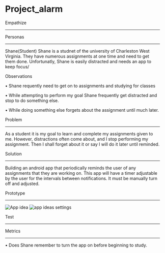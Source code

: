 # Project_alarm
Empathize
_____________________
Personas
_____________________
Shane(Student)
Shane is a studnet of the university of Charleston West Virginia. They have numerous assignments at one time and need to get them done. Unfortunatly, Shane is easily distracted and needs an app to keep focus/

Observations

  •	Shane requently need to get on to assignments and studying for classes
  
  •	While attempting to perform my goal Shane frequently get distracted and stop to do something else.
  
  • While doing something else forgets about the assignment until much later. 

Problem
______________________
As a student it is my goal to learn and complete my assignments given to me. However, distractions often come about, and I stop performing my assignment. Then I shall forget about it or say I will do it later until reminded.

Solution
_________________________
Building an android app that periodically reminds the user of any assignments that they are working on. This app will have a timer adjustable by the user for the intervals between notifications. It must be manually turn off and adjusted.

Prototype 
_____________________________
![App idea](https://user-images.githubusercontent.com/97458484/159840838-ad1400a7-c653-40ab-a2c2-48ece14cefc8.png)
![app ideas settings](https://user-images.githubusercontent.com/97458484/159840840-9d2007da-62de-43d9-a8d3-aa667e1144f5.png)


Test
____________________________
Metrics
___________________________
• Does Shane remember to turn the app on before beginning to study.

